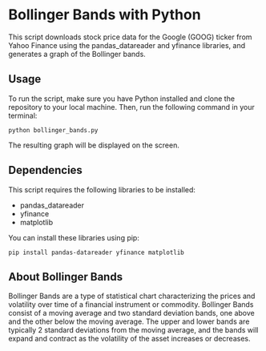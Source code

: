 # Bollinger Bands with Python

This script downloads stock price data for the Google (GOOG) ticker from Yahoo Finance using the pandas_datareader and yfinance libraries, and generates a graph of the Bollinger bands.

## Usage

To run the script, make sure you have Python installed and clone the repository to your local machine. Then, run the following command in your terminal:

```
python bollinger_bands.py
```

The resulting graph will be displayed on the screen.

## Dependencies

This script requires the following libraries to be installed:

- pandas_datareader
- yfinance
- matplotlib

You can install these libraries using pip:

```
pip install pandas-datareader yfinance matplotlib
```

## About Bollinger Bands

Bollinger Bands are a type of statistical chart characterizing the prices and volatility over time of a financial instrument or commodity. Bollinger Bands consist of a moving average and two standard deviation bands, one above and the other below the moving average. The upper and lower bands are typically 2 standard deviations from the moving average, and the bands will expand and contract as the volatility of the asset increases or decreases.
